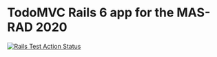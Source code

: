 # TodoMVC Rails 6 app for the MAS-RAD 2020

[![Rails Test Action Status](https://github.com/mas-rad/todomvc-rails-2020/workflows/Rails%20Test/badge.svg)](https://github.com/mas-rad/todomvc-rails-2020/actions?query=workflow%3Atest)
